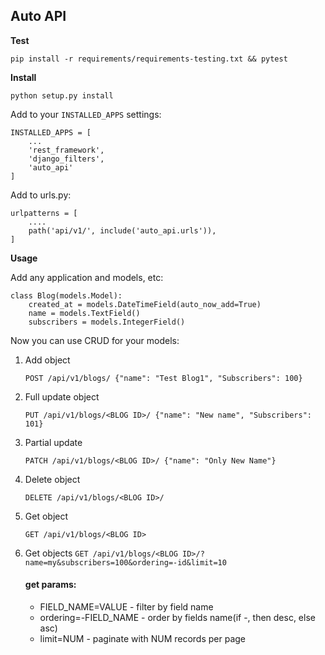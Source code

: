 ## **Auto API**
**Test**

`pip install -r requirements/requirements-testing.txt && pytest`


**Install**

`python setup.py install`

Add to your `INSTALLED_APPS` settings:

    INSTALLED_APPS = [
        ...
        'rest_framework',
        'django_filters',
        'auto_api'
    ]

Add to urls.py:

    urlpatterns = [
        ....
        path('api/v1/', include('auto_api.urls')),
    ]

**Usage**

Add any application and models, etc:
    
    class Blog(models.Model):
        created_at = models.DateTimeField(auto_now_add=True)
        name = models.TextField()
        subscribers = models.IntegerField()

Now you can use CRUD for your models:

1. Add object

    `POST /api/v1/blogs/ {"name": "Test Blog1", "Subscribers": 100}`
2. Full update object

    `PUT /api/v1/blogs/<BLOG ID>/ {"name": "New name", "Subscribers": 101}`
3. Partial update

    `PATCH /api/v1/blogs/<BLOG ID>/ {"name": "Only New Name"}`
4. Delete object
    
    `DELETE /api/v1/blogs/<BLOG ID>/`
5. Get object
    
    `GET /api/v1/blogs/<BLOG ID>`
6. Get objects
    `GET /api/v1/blogs/<BLOG ID>/?name=my&subscribers=100&ordering=-id&limit=10`
    
   #### get params:
   
   - FIELD_NAME=VALUE - filter by field name
   - ordering=-FIELD_NAME - order by fields name(if -, then desc, else asc)
   - limit=NUM - paginate with NUM records per page